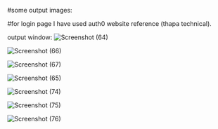 #some output images:

#for login page I have used auth0 website reference (thapa technical).

output window:
![Screenshot (64)](https://user-images.githubusercontent.com/37376835/212242427-92f94318-88ef-4663-9056-587e21c4c417.png)






![Screenshot (66)](https://user-images.githubusercontent.com/37376835/212242459-77f151cd-2e11-46b6-a7c9-7094cf3f5ea6.png)




![Screenshot (67)](https://user-images.githubusercontent.com/37376835/212242483-b4079bf2-5f57-412b-a6be-1869ed8b8828.png)





![Screenshot (65)](https://user-images.githubusercontent.com/37376835/212242522-bf1064af-aa06-428d-bbb1-3de9f8ee0104.png)



![Screenshot (74)](https://user-images.githubusercontent.com/37376835/212243275-d8c21934-5f0f-4911-b022-b2beed89a080.png)




![Screenshot (75)](https://user-images.githubusercontent.com/37376835/212243300-0718713f-fb10-48e9-ae62-2994ffaeb617.png)

![Screenshot (76)](https://user-images.githubusercontent.com/37376835/212243306-7fec2748-71e8-4ad7-b0af-55bdd420da9e.png)




